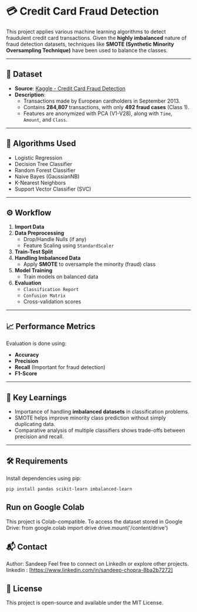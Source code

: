 # 💳 Credit Card Fraud Detection

This project applies various machine learning algorithms to detect fraudulent credit card transactions. Given the **highly imbalanced** nature of fraud detection datasets, techniques like **SMOTE (Synthetic Minority Oversampling Technique)** have been used to balance the classes.

---

## 📂 Dataset

- **Source**: [Kaggle - Credit Card Fraud Detection](https://www.kaggle.com/datasets/mlg-ulb/creditcardfraud)
- **Description**: 
  - Transactions made by European cardholders in September 2013.
  - Contains **284,807** transactions, with only **492 fraud cases** (Class 1).
  - Features are anonymized with PCA (V1-V28), along with `Time`, `Amount`, and `Class`.

---

## 🧠 Algorithms Used

- Logistic Regression
- Decision Tree Classifier
- Random Forest Classifier
- Naive Bayes (GaussianNB)
- K-Nearest Neighbors
- Support Vector Classifier (SVC)

---

## ⚙️ Workflow

1. **Import Data**
2. **Data Preprocessing**
   - Drop/Handle Nulls (if any)
   - Feature Scaling using `StandardScaler`
3. **Train-Test Split**
4. **Handling Imbalanced Data**
   - Apply **SMOTE** to oversample the minority (fraud) class
5. **Model Training**
   - Train models on balanced data
6. **Evaluation**
   - `Classification Report`
   - `Confusion Matrix`
   - Cross-validation scores

---

## 📈 Performance Metrics

Evaluation is done using:
- **Accuracy**
- **Precision**
- **Recall** (Important for fraud detection)
- **F1-Score**


---

## 🔬 Key Learnings

- Importance of handling **imbalanced datasets** in classification problems.
- SMOTE helps improve minority class prediction without simply duplicating data.
- Comparative analysis of multiple classifiers shows trade-offs between precision and recall.

---

## 🛠 Requirements

Install dependencies using pip:

```bash
pip install pandas scikit-learn imbalanced-learn
```


## Run on Google Colab
This project is Colab-compatible. To access the dataset stored in Google Drive:
from google.colab import drive
drive.mount('/content/drive')

## 📬 Contact
Author: Sandeep
Feel free to connect on LinkedIn or explore other projects.
linkedin : [https://www.linkedin.com/in/sandeep-chopra-8ba2b7272]

## 📜 License
This project is open-source and available under the MIT License.



